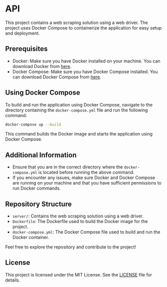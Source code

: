 
# API 

This project contains a web scraping solution using a web driver. The project uses Docker Compose to containerize the application for easy setup and deployment.

## Prerequisites

- Docker: Make sure you have Docker installed on your machine. You can download Docker from [here](https://www.docker.com/products/docker-desktop).
- Docker Compose: Make sure you have Docker Compose installed. You can download Docker Compose from [here](https://docs.docker.com/compose/install/).

## Using Docker Compose

To build and run the application using Docker Compose, navigate to the directory containing the `docker-compose.yml` file and run the following command:

```sh
docker-compose up --build
```

This command builds the Docker image and starts the application using Docker Compose.

## Additional Information

- Ensure that you are in the correct directory where the `docker-compose.yml` is located before running the above command.
- If you encounter any issues, make sure Docker and Docker Compose are running on your machine and that you have sufficient permissions to run Docker commands.

## Repository Structure

- `server/`: Contains the web scraping solution using a web driver.
- `Dockerfile`: The Dockerfile used to build the Docker image for the project.
- `docker-compose.yml`: The Docker Compose file used to build and run the Docker container.

Feel free to explore the repository and contribute to the project!

## License

This project is licensed under the MIT License. See the [LICENSE](LICENSE) file for details.

